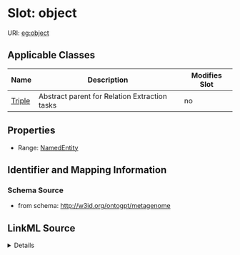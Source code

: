 

# Slot: object

URI: [eg:object](http://w3id.org/ontogpt/environmental-metagenome/object)



<!-- no inheritance hierarchy -->





## Applicable Classes

| Name | Description | Modifies Slot |
| --- | --- | --- |
| [Triple](Triple.md) | Abstract parent for Relation Extraction tasks |  no  |







## Properties

* Range: [NamedEntity](NamedEntity.md)





## Identifier and Mapping Information







### Schema Source


* from schema: http://w3id.org/ontogpt/metagenome




## LinkML Source

<details>
```yaml
name: object
from_schema: http://w3id.org/ontogpt/metagenome
rank: 1000
alias: object
owner: Triple
domain_of:
- Triple
range: NamedEntity

```
</details>